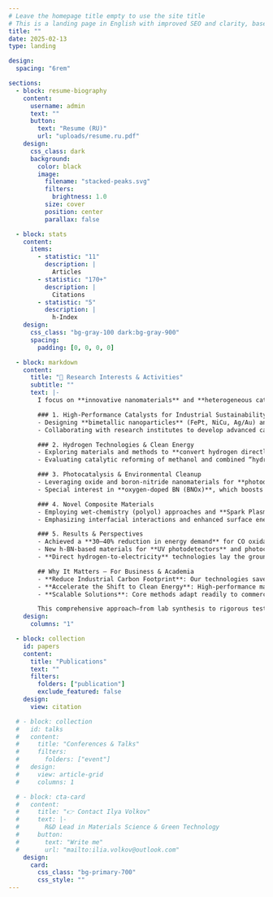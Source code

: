 ```yaml
---
# Leave the homepage title empty to use the site title
# This is a landing page in English with improved SEO and clarity, based on your original file.
title: ""
date: 2025-02-13
type: landing

design:
  spacing: "6rem"

sections:
  - block: resume-biography
    content:
      username: admin
      text: ""
      button:
        text: "Resume (RU)"
        url: "uploads/resume.ru.pdf"
    design:
      css_class: dark
      background:
        color: black
        image:
          filename: "stacked-peaks.svg"
          filters:
            brightness: 1.0
          size: cover
          position: center
          parallax: false

  - block: stats
    content:
      items:
        - statistic: "11"
          description: |
            Articles
        - statistic: "170+"
          description: |
            Citations
        - statistic: "5"
          description: |
            h-Index
    design:
      css_class: "bg-gray-100 dark:bg-gray-900"
      spacing:
        padding: [0, 0, 0, 0]

  - block: markdown
    content:
      title: "🔬 Research Interests & Activities"
      subtitle: ""
      text: |-
        I focus on **innovative nanomaterials** and **heterogeneous catalysts** that address pressing challenges in ecology and energy. My work improves the efficiency of **oxidation and hydrogenation reactions**, as well as **methanol steam reforming**, **CO₂ conversion**, and generating **clean energy from hydrogen**.

        ### 1. High-Performance Catalysts for Industrial Sustainability
        - Designing **bimetallic nanoparticles** (FePt, NiCu, Ag/Au) and coatings on **hexagonal boron nitride (h-BN)** to lower reaction temperatures and enhance selectivity for CO oxidation and CO₂ hydrogenation.
        - Collaborating with research institutes to develop advanced catalysts for **greenhouse gas** utilization, including hydrogen-based solutions in energy infrastructures.

        ### 2. Hydrogen Technologies & Clean Energy
        - Exploring materials and methods to **convert hydrogen directly into electricity**. Project “Giredmet” (featured in the media) highlights the potential of such systems for industry and transport.
        - Evaluating catalytic reforming of methanol and combined “hydrogen + steam reforming” setups, crucial for low-carbon energy and fulfilling ESG criteria.

        ### 3. Photocatalysis & Environmental Cleanup
        - Leveraging oxide and boron-nitride nanomaterials for **photodegradation of organic pollutants** and deep oxidation of toxic emissions.
        - Special interest in **oxygen-doped BN (BNOx)**, which boosts light absorption and catalytic activity in both UV and visible wavelengths.

        ### 4. Novel Composite Materials
        - Employing wet-chemistry (polyol) approaches and **Spark Plasma Sintering (SPS)** to create nanostructured composites (Cu, Fe, Ni, Mo, W, etc.).
        - Emphasizing interfacial interactions and enhanced surface energy to stabilize nanoparticles and extend catalyst lifetimes.

        ### 5. Results & Perspectives
        - Achieved a **30–40% reduction in energy demand** for CO oxidation and elevated CO₂ conversion efficiency.
        - New h-BN-based materials for **UV photodetectors** and photocatalytic systems, enabling advanced environmental monitoring and “green” chemistry.
        - **Direct hydrogen-to-electricity** technologies lay the groundwork for the clean energy sector of the future.

        ## Why It Matters — For Business & Academia
        - **Reduce Industrial Carbon Footprint**: Our technologies save resources, align with ESG trends, and enhance competitiveness in manufacturing.
        - **Accelerate the Shift to Clean Energy**: High-performance materials for low-temperature methanol reforming and CO₂ utilization.
        - **Scalable Solutions**: Core methods adapt readily to commercial-scale plants and large-scale production of nanocatalysts.

        This comprehensive approach—from lab synthesis to rigorous testing—enables rapid delivery of **high-tech, eco-friendly** solutions for **automotive, petrochemical, and chemical** industries. I welcome **collaborations**, **industrial partnerships**, and **joint research** to drive the development of **energy-efficient and sustainable** technologies.
    design:
      columns: "1"

  - block: collection
    id: papers
    content:
      title: "Publications"
      text: ""
      filters:
        folders: ["publication"]
        exclude_featured: false
    design:
      view: citation

  # - block: collection
  #   id: talks
  #   content:
  #     title: "Conferences & Talks"
  #     filters:
  #       folders: ["event"]
  #   design:
  #     view: article-grid
  #     columns: 1

  # - block: cta-card
  #   content:
  #     title: "👉 Contact Ilya Volkov"
  #     text: |-
  #       R&D Lead in Materials Science & Green Technology
  #     button:
  #       text: "Write me"
  #       url: "mailto:ilia.volkov@outlook.com"
    design:
      card:
        css_class: "bg-primary-700"
        css_style: ""
---
```

